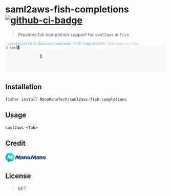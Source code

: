 # saml2aws-fish-completions [![github-ci-badge]][github-ci-link]

> Provides full completion support for `saml2aws` in `Fish`

![preview](preview.gif)

## Installation

```fish
fisher install ManoManoTech/saml2aws-fish-completions
```

## Usage

```fish
saml2aws <Tab>
```

## Credit

<a href="manomano.com">
    <img src="https://raw.githubusercontent.com/ManoManoTech/visual-assets/main/logo/logo-ManoMano-horizontal-RGB-hor-color-positif.svg" width="25%" height="25%" alt="Online DIY, home improvement and gardening products">
</a>

</div>

## License

> MIT

[github-ci-link]: <https://github.com/ManoManoTech/saml2aws-fish-completions/actions> "Github CI"
[github-ci-badge]: <https://github.com/ManoManoTech/saml2aws-fish-completions/actions/workflows/.ci.yml/badge.svg>
[logo]: https://raw.githubusercontent.com/ManoManoTech/visual-assets/main/logo/logo-ManoMano-horizontal-RGB-hor-color-positif.svg
[manomano-website]: manomano.com
